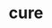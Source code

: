 ---
category: 4-letters
denotation: null
name: cure
reference_link: https://www.etymonline.com/word/cure
root_language: null
root_name: null
title: cure
type: free
word_sums:
- respelling: cure
  sum: 'Cure + '
---